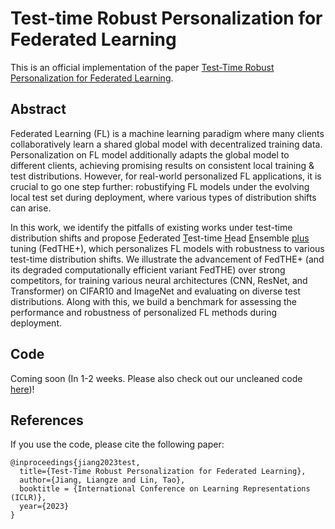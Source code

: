 # Test-time Robust Personalization for Federated Learning

This is an official implementation of the paper [Test-Time Robust Personalization for Federated Learning](https://arxiv.org/abs/2205.10920).

## Abstract
Federated Learning (FL) is a machine learning paradigm where many clients collaboratively learn a shared global model with decentralized training data. 
Personalization on FL model additionally adapts the global model to different clients, achieving promising results on consistent local training & test distributions. 
However, for real-world personalized FL applications, it is crucial to go one step further: robustifying FL models under the evolving local test set during deployment, where various types of distribution shifts can arise. 

In this work, we identify the pitfalls of existing works under test-time distribution shifts and propose <ins>F</ins>ederated <ins>T</ins>est-time <ins>H</ins>ead <ins>E</ins>nsemble <ins>plus</ins> tuning (FedTHE+), which personalizes FL models with robustness to various test-time distribution shifts. 
We illustrate the advancement of FedTHE+ (and its degraded computationally efficient variant FedTHE) over strong competitors, for training various neural architectures (CNN, ResNet, and Transformer) on CIFAR10 and ImageNet and evaluating on diverse test distributions. 
Along with this, we build a benchmark for assessing the performance and robustness of personalized FL methods during deployment. 


## Code
Coming soon (In 1-2 weeks. Please also check out our uncleaned code [here](https://github.com/lins-lab/fedthe/tree/draft_code))!

## References
If you use the code, please cite the following paper:

```
@inproceedings{jiang2023test,
  title={Test-Time Robust Personalization for Federated Learning},
  author={Jiang, Liangze and Lin, Tao},
  booktitle = {International Conference on Learning Representations (ICLR)},
  year={2023}
}
```